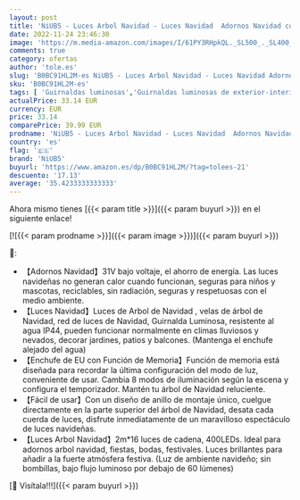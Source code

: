 ```yaml
---
layout: post
title: 'NiUB5 - Luces Arbol Navidad - Luces Navidad  Adornos Navidad con 2m 16 Cadena de Luces / 8 Modos / 400 LEDs'
date: 2022-11-24 23:46:30
image: 'https://m.media-amazon.com/images/I/61PY3RHpkQL._SL500_._SL400_.jpg'
comments: true
category: ofertas
author: 'tole.es'
slug: 'B0BC91HL2M-es NiUB5 - Luces Arbol Navidad - Luces Navidad Adornos...'
sku: 'B0BC91HL2M-es'
tags: [ 'Guirnaldas luminosas','Guirnaldas luminosas de exterior-interior','Iluminación','navidad','niub5','🇪🇸', ]
actualPrice: 33.14 EUR
currency: EUR
price: 33.14
comparePrice: 39.99 EUR
prodname: 'NiUB5 - Luces Arbol Navidad - Luces Navidad  Adornos Navidad con 2m 16 Cadena de Luces / 8 Modos / 400 LEDs'
country: 'es'
flag: '🇪🇸'
brand: 'NiUB5'
buyurl: 'https://www.amazon.es/dp/B0BC91HL2M/?tag=tolees-21'
descuento: '17.13'
average: '35.4233333333333'
---
```


Ahora mismo tienes [{{< param title >}}]({{< param buyurl >}}) en el siguiente enlace!

[![{{< param prodname >}}]({{< param image >}})]({{< param buyurl >}})

🔎:

- 【Adornos Navidad】31V bajo voltaje, el ahorro de energía. Las luces navideñas no generan calor cuando funcionan, seguras para niños y mascotas, reciclables, sin radiación, seguras y respetuosas con el medio ambiente.
- 【Luces Navidad】Luces de Arbol de Navidad , velas de árbol de Navidad, red de luces de Navidad, Guirnalda Luminosa, resistente al agua IP44, pueden funcionar normalmente en climas lluviosos y nevados, decorar jardines, patios y balcones. (Mantenga el enchufe alejado del agua)
- 【Enchufe de EU con Función de Memoria】Función de memoria está diseñada para recordar la última configuración del modo de luz, conveniente de usar. Cambia 8 modos de iluminación según la escena y configura el temporizador. Mantén tu árbol de Navidad reluciente.
- 【Fácil de usar】Con un diseño de anillo de montaje único, cuelgue directamente en la parte superior del árbol de Navidad, desata cada cuerda de luces, disfrute inmediatamente de un maravilloso espectáculo de luces navideñas.
- 【Luces Arbol Navidad】2m*16 luces de cadena, 400LEDs. Ideal para adornos arbol navidad, fiestas, bodas, festivales. Luces brillantes para añadir a la fuerte atmósfera festiva. (Luz de ambiente navideño; sin bombillas, bajo flujo luminoso por debajo de 60 lúmenes)

[🛒 Visítala!!!]({{< param buyurl >}})
